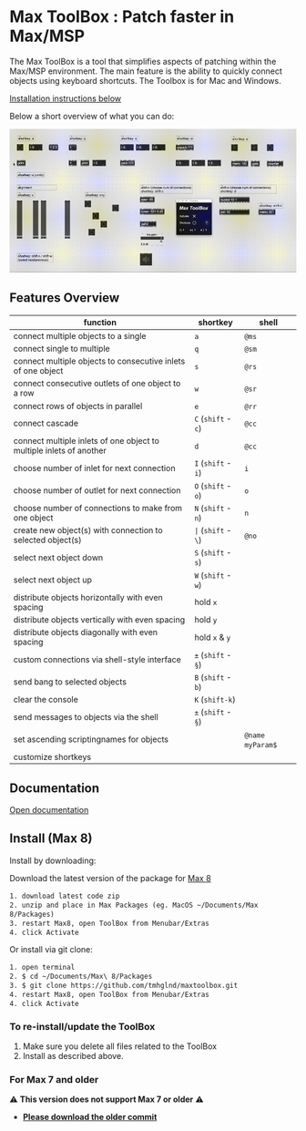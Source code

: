 # Max ToolBox : Patch faster in Max/MSP

The Max ToolBox is a tool that simplifies aspects of patching within the Max/MSP environment. The main feature is the ability to quickly connect objects using keyboard shortcuts. The Toolbox is for Mac and Windows.

[Installation instructions below](#install-max-8)

Below a short overview of what you can do:

![](media/maxtoolbox-overview.gif)

## Features Overview

| function | shortkey | shell |
| - | - | - |
| connect multiple objects to a single | `a` | `@ms` |
| connect single to multiple | `q` | `@sm` |
| connect multiple objects to consecutive inlets of one object | `s` | `@rs` |
| connect consecutive outlets of one object to a row | `w` | `@sr` |
| connect rows of objects in parallel | `e` | `@rr` |
| connect cascade | `C` (`shift` - `c`) | `@cc` |
| connect multiple inlets of one object to multiple inlets of another | `d` | `@cc` |
| choose number of inlet for next connection | `I` (`shift` - `i`) | `i` |
| choose number of outlet for next connection | `O` (`shift` - `o`) | `o` |
| choose number of connections to make from one object | `N` (`shift` - `n`) | `n` |
| create new object(s) with connection to selected object(s) | `\|` (`shift` - `\`) | `@no` |
| select next object down | `S` (`shift` - `s`) | |
| select next object up | `W` (`shift` - `w`) | |
| distribute objects horizontally with even spacing | hold `x` | |
| distribute objects vertically with even spacing | hold `y` | |
| distribute objects diagonally with even spacing | hold `x` & `y` | |
| custom connections via shell-style interface | `±` (`shift` - `§`) | |
| send bang to selected objects | `B` (`shift` - `b`) | |
| clear the console | `K` (`shift-k`) | |
| send messages to objects via the shell | `±` (`shift` - `§`) | |
| set ascending scriptingnames for objects | | `@name myParam$` |
| customize shortkeys | | |

## Documentation

[Open documentation](/docs/docs.md)

## Install (Max 8)

Install by downloading:

Download the latest version of the package for [Max 8](https://github.com/tmhglnd/maxtoolbox/archive/refs/heads/master.zip)

```
1. download latest code zip
2. unzip and place in Max Packages (eg. MacOS ~/Documents/Max 8/Packages)
3. restart Max8, open ToolBox from Menubar/Extras
4. click Activate
```

Or install via git clone:

```
1. open terminal
2. $ cd ~/Documents/Max\ 8/Packages
3. $ git clone https://github.com/tmhglnd/maxtoolbox.git
4. restart Max8, open ToolBox from Menubar/Extras
4. click Activate
```

### To re-install/update the ToolBox

1. Make sure you delete all files related to the ToolBox
2. Install as described above.

### For Max 7 and older

⚠️ **This version does not support Max 7 or older** ⚠️

- [**Please download the older commit**](https://github.com/tmhglnd/maxtoolbox/tree/8852b5a87e939a72f0dd8647bfffe05ed96106ba)

<!-- - [Max 5 and 6](https://github.com/natcl/maxtoolbox/archive/Version15.zip)
- [Max 4](https://maxtoolbox.googlecode.com/files/maxtoolbox_b8_max4.zip)

1. Place the ToolBox folder in one of your search path (Easiest is in "Cycling' 74")
2. Place the ToolBox.maxpat file in your extras folder -->

<!-- ## Contact me -->

<!-- You can contact me on [Twitter](https://twitter.com/natcl) or by email: maxtoolbox [at] studioimaginaire.com -->
